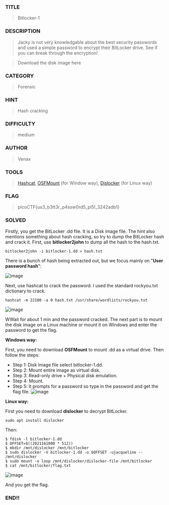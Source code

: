 ### TITLE
>Bitlocker-1
### DESCRIPTION
> Jacky is not very knowledgable about the best security passwords and used a simple password to encrypt their BitLocker drive. See if you can break through the encryption!

> Download the disk image here
### CATEGORY
> Forensic
### HINT
>Hash cracking
### DIFFICULTY
>medium
### AUTHOR
> Venax
### TOOLS
>[Hashcat](https://hashcat.net/hashcat/), [OSFMount](https://www.osforensics.com/tools/mount-disk-images.html) (for Window way), [Dislocker](https://www.kali.org/tools/dislocker/) (for Linux way)
### FLAG
> picoCTF{us3_b3tt3r_p4ssw0rd5_pl5!_3242adb1}
### SOLVED
Firstly, you get the BitLocker .dd file. It is a Disk image file. The hint also mentions something about hash cracking, so try to dump the BitLocker hash and crack it. First, use __bitlocker2john__ to dump all the hash to the hash.txt.
```
bitlocker2john -i bitlocker-1.dd > hash.txt
```
There is a bunch of hash being extracted out, but we focus mainly on "__User password hash__":

![image](https://github.com/user-attachments/assets/b3506be8-c4ad-47c9-998e-19d0f2c5e6e0)

Next, use hashcat to crack the password. I used the standard rockyou.txt dictionary to crack.
```
hashcat -m 22100 -a 0 hash.txt /usr/share/wordlists/rockyou.txt
```

![image](https://github.com/user-attachments/assets/f10b2fcb-a3d6-4127-8be5-400c46515ded)

WWait for about 1 min and the password cracked. The next part is to mount the disk image on a Linux machine or mount it on Windows and enter the password to get the flag.

__Windows way:__

First, you need to download __OSFMount__ to mount .dd as a virtual drive. Then follow the steps:

+ Step 1: Disk image file select bitlocker-1.dd.
+ Step 2: Mount entire image as virtual disk.
+ Step 3: Read-only drive + Physical disk emulation.
+ Step 4: Mount.
+ Step 5: It prompts for a password so type in the password and get the flag file.
![image](https://github.com/user-attachments/assets/9e2dbe78-5d82-44b4-b597-1ecdf2094f53)

__Linux way:__

First you need to download __dislocker__ to decrypt BitLocker.
```
sudo apt install dislocker
```
Then:
```
$ fdisk -l bitlocker-1.dd
$ OFFSET=$((2021161080 * 512))
$ mkdir /mnt/dislocker /mnt/bitlocker
$ sudo dislocker -V bitlocker-1.dd -o $OFFSET -ujacqueline -- /mnt/dislocker
$ sudo mount -o loop /mnt/dislocker/dislocker-file /mnt/bitlocker
$ cat /mnt/bitlocker/flag.txt
```
![image](https://github.com/user-attachments/assets/64bf02ce-f4b3-4e68-91da-98bd58f470af)

And you get the flag.

### END!!
